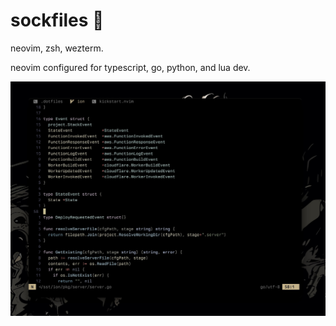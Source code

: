 # sockfiles 🧦

neovim, zsh, wezterm.

neovim configured for typescript, go, python, and lua dev.

<img src="./assets/screen.jpeg" alt="terminal screenshot" />
